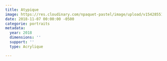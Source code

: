 ```yaml
---
title: Atypique
image: https://res.cloudinary.com/npaquet-pastel/image/upload/v1542855191/atypique.jpg
date: 2018-11-07 00:00:00 -0500
categorie: portraits
metadata:
  year: 2018
  dimensions: ''
  support: ''
  type: Acrylique

---
```

